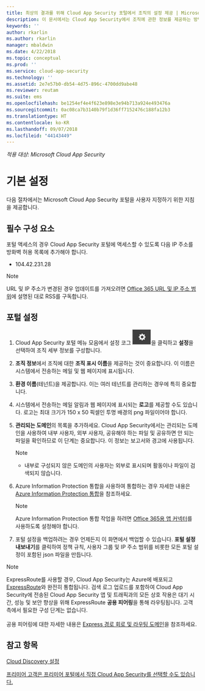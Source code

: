 ```yaml
---
title: 최상의 결과를 위해 Cloud App Security 포털에서 조직의 설정 제공 | Microsoft 문서
description: 이 문서에서는 Cloud App Security에서 조직에 관한 정보를 제공하는 방법을 설명합니다.
keywords: ''
author: rkarlin
ms.author: rkarlin
manager: mbaldwin
ms.date: 4/22/2018
ms.topic: conceptual
ms.prod: ''
ms.service: cloud-app-security
ms.technology: ''
ms.assetid: 2e7e57b0-db54-4d75-896c-4700dd9abe48
ms.reviewer: reutam
ms.suite: ems
ms.openlocfilehash: be1254ef4e4f623e898e3e94b713a924e493476a
ms.sourcegitcommit: 0ac08ca7b3140b79f1d36ff7152476c188fa12b3
ms.translationtype: HT
ms.contentlocale: ko-KR
ms.lasthandoff: 09/07/2018
ms.locfileid: "44143449"
---
```

*적용 대상: Microsoft Cloud App Security*

# <a name="basic-setup"></a>기본 설정
다음 절차에서는 Microsoft Cloud App Security 포털을 사용자 지정하기 위한 지침을 제공합니다.

## <a name="prerequisites"></a>필수 구성 요소 
포털 액세스의 경우 Cloud App Security 포털에 액세스할 수 있도록 다음 IP 주소를 방화벽 허용 목록에 추가해야 합니다.  
  
- 104.42.231.28  
  
> [!NOTE]  
>  URL 및 IP 주소가 변경된 경우 업데이트를 가져오려면 [Office 365 URL 및 IP 주소 범위](https://support.office.com/article/Office-365-URLs-and-IP-address-ranges-8548a211-3fe7-47cb-abb1-355ea5aa88a2)에 설명된 대로 RSS를 구독합니다.  
  
## <a name="set-up-the-portal"></a>포털 설정  
  
1. Cloud App Security 포털 메뉴 모음에서 설정 코그 ![설정 아이콘](./media/settings-icon.png "설정 아이콘")을 클릭하고 **설정**을 선택하여 조직 세부 정보를 구성합니다.     

2. **조직 정보**에서 조직에 대한 **조직 표시 이름**을 제공하는 것이 중요합니다. 이 이름은 시스템에서 전송하는 메일 및 웹 페이지에 표시됩니다.  
  
3. **환경 이름**(테넌트)을 제공합니다. 이는 여러 테넌트를 관리하는 경우에 특히 중요합니다.  
  
4. 시스템에서 전송하는 메일 알림과 웹 페이지에 표시되는 **로고**를 제공할 수도 있습니다. 로고는 최대 크기가 150 x 50 픽셀인 투명 배경의 png 파일이어야 합니다.  

5. **관리되는 도메인**의 목록을 추가하세요. Cloud App Security에서는 관리되는 도메인을 사용하여 내부 사용자, 외부 사용자, 공유해야 하는 파일 및 공유하면 안 되는 파일을 확인하므로 이 단계는 중요합니다. 이 정보는 보고서와 경고에 사용됩니다.  
   > [!NOTE] 
   > - 내부로 구성되지 않은 도메인의 사용자는 외부로 표시되며 활동이나 파일이 검색되지 않습니다.

6. Azure Information Protection 통합을 사용하여 통합하는 경우 자세한 내용은 [Azure Information Protection 통합](azip-integration.md)을 참조하세요. 

   >[!NOTE]
   > Azure Information Protection 통합 작업을 하려면 [Office 365용 앱 커넥터](connect-office-365-to-microsoft-cloud-app-security.md)를 사용하도록 설정해야 합니다.
  
7. 포털 설정을 백업하려는 경우 언제든지 이 화면에서 백업할 수 있습니다. **포털 설정 내보내기**를 클릭하여 정책 규칙, 사용자 그룹 및 IP 주소 범위를 비롯한 모든 포털 설정이 포함된 json 파일을 만듭니다.  
  
   
> [!NOTE] 
> ExpressRoute를 사용할 경우, Cloud App Security는 Azure에 배포되고 [ExpressRoute](https://azure.microsoft.com/documentation/articles/expressroute-introduction/)와 완전히 통합됩니다. 검색 로그 업로드를 포함하여 Cloud App Security에 전송된 Cloud App Security 앱 및 트래픽과의 모든 상호 작용은 대기 시간, 성능 및 보안 향상을 위해 ExpressRoute **공용 피어링**을 통해 라우팅됩니다. 고객 측에서 필요한 구성 단계는 없습니다. <br></br>공용 피어링에 대한 자세한 내용은 [Express 경로 회로 및 라우팅 도메인](https://azure.microsoft.com/documentation/articles/expressroute-circuit-peerings/)을 참조하세요.  
    
## <a name="see-also"></a>참고 항목  
[Cloud Discovery 설정](set-up-cloud-discovery.md)   

[프리미어 고객은 프리미어 포털에서 직접 Cloud App Security를 선택할 수도 있습니다.](https://premier.microsoft.com/)  
  
  